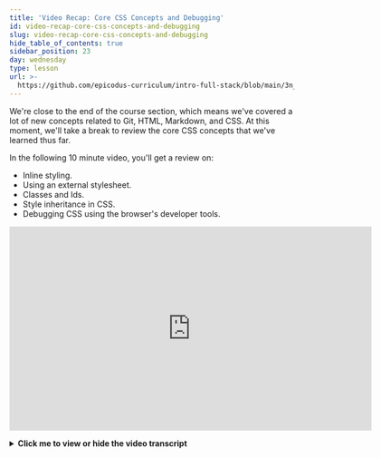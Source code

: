 ```yaml
---
title: 'Video Recap: Core CSS Concepts and Debugging'
id: video-recap-core-css-concepts-and-debugging
slug: video-recap-core-css-concepts-and-debugging
hide_table_of_contents: true
sidebar_position: 23
day: wednesday
type: lesson
url: >-
  https://github.com/epicodus-curriculum/intro-full-stack/blob/main/3n_recap_on_core_css_concepts_and_debugging.md
---
```


We're close to the end of the course section, which means we've covered a lot of new concepts related to Git, HTML, Markdown, and CSS. At this moment, we'll take a break to review the core CSS concepts that we've learned thus far. 

In the following 10 minute video, you'll get a review on:

* Inline styling.
* Using an external stylesheet.
* Classes and Ids.
* Style inheritance in CSS.
* Debugging CSS using the browser's developer tools. 

<p align="center">
  <iframe title="vimeo-player" src="https://player.vimeo.com/video/778165994?h=2063d3fffb" width="640" height="360" frameborder="0" allowfullscreen></iframe>
</p>

<details>
  <summary><i class="glyphicon glyphicon-chevron-right"></i><strong>Click me to view or hide the video transcript</strong><i class="glyphicon glyphicon-chevron-left"></i></summary>
  <hr />
  <p>Hey guys, this is a recap video of the very basics of CSS you have learned so far. For this video we will go back to the very beginning of our application before any styling has been added. We just have some simple HTML. Inside our body we have a header, along with a div and inside our div we have another header, and a paragraph.</p>
  <p>CSS stands for cascading style sheets and as the name implies it is used to style our applications. This can be important not just to make things look nice but also to make our applications user friendly and easier to navigate.</p>

  <p><strong>Inline Styles</strong></p>

  <p>You can see here how the header is currently displayed with default HTML styles. Note that this window is currently zoomed in for better visibility and if your following along your text is likely to look much smaller.</p> 
  <p>Now let's say we want to change the color of this header's text. to change the color of an HTML element we add inside the opening tag a style attribute that will be equal to <code>"color:'blue';"</code>. In this case, color would be our property we want to style, which is followed by a colon, and blue would be our value for that style which is followed by a semi-colon.</p> 
  <p>CSS has many different properties and values that can be given to those properties. For example, we could also change the alignment of our text, with <code>text-align: center;</code>. The text-align property stands for what we want to change, in this case we want to change how our text is aligned, and center is our value.</p> 
  <p>Each CSS property has specific values that it can take. For example, text align can take center but it could also take left or right. Color can take some basic built-in color names like blue or red or salmon. color could also take more specific color values using a color hex code, RGB value, or an HSL value. Simply googling a color picker can help you find the value of a specific color you're looking for. You can also use VS Code's built-in color picker.</p> 
  <p>However, color can't use a value of center like text-align can, so you'll need to always be sure your value input matches the property it's being given to. A simple google search for something like css color values, should give you the various values you can use for a property and how they should be inputted.</p>

  <p><strong>Using an External CSS Stylesheet</strong></p>

  <p>Typing the css directly into the HTML tag like we have done here is called inline styles. It can be a quick way to add a couple simple styles to your application, however you will most likely want to organize all your styles into a separate file, otherwise your CSS and HTML can become very messy and specific code will get difficult to find.</p>
  <p>To do this, first we will make a separate css folder titled CSS. This way all of our styles can live in one place in our project. Next inside our css folder we will make a file titled styles.css. To connect our new css file to our HTML we will add a link tag to our header with a couple of attributes:</p> 
  
  <ul>
    <li><code>href</code> refers to the location of the document we are linking, in our case css/styles.css.</li> 
    <li><code>rel</code> specifies the relationship between the current document and our linked document in our case we are linking a stylesheet.</li>
    <li><code>type</code> specifies the media type of the linked document which in our case will be text/css.</li>
  </ul>

  <p>Now that our CSS file is linked to the appropriate HTML file, we can begin adding our css to our styles.css file. Let's start with the styles added to our H1 element. We will remove our inline styles from our HTML. Now in our css file we want to first specify which HTML tag we would like to style. In this case we want to style our H1.</p> 
  <p>Next we will add a space then curly brackets, then add a line between your curly brackets and after an indentation we will add <code>color:'darkblue';</code>. You'll notice the property and value look similar to the inline styles from before. Save and refresh your page and you'll see both header colors are now blue, not just our first header. This is because CSS is now targeting all h1 tags in our HTML.</p> 
  <p>To add the center property on a new line but still inside our curly brackets, we will simply add <code>text-align:center</code>;. Save and refresh again and you should see both our h1 are now centered as well.</p>
  <p>Next, let's change the background color for a different HTML element, our div element. To change our div we will type underneath our h1 tag's styles, div and again add curly brackets just as we did above. Let's add a background color to our div. We can do this by typing <code>background-color:'darkblue';</code>.</p>

  <p><strong>Using Classes and Ids</strong></p>

  <p>Our div now becomes a dark blue however our second h1 has become invisible and our paragraph tag is difficult to read. It would be good to change both of these elements to the color white but this presents multiple problems. Changing our h1 white will change all of our h1's which will cause our fist header to become invisible instead. Also, let's imagine we have many different tags inside of our div element. It would be very time consuming to change each one individually. Luckily there are a few ways we can style this quickly and easily. Let's start with id's.</p>
  <p>Let's go back to our HTML. We can add an id to any element by adding an id attribute and making it equal to whatever name we want to give it. We'll want to always name our id's very specific to their elements as we can only use an id name once in an entire application. Let's name our first h1 "main-header" and save.</p>
  <p>Next we'll go back to our CSS file. We can now style by our id using # and the id name so in our case main-header. If we save we can see our styles are now only attributed to our first header element.</p>
  <p>Now let's style all the text in our div to be white using classes. To add a class to an HTML element we can simply add the class attribute. Let's add a class to our second H1 element. Next we will name that class whatever we feel fits best. In our case let's name this class white-text. Unlike ids, classes can be added to multiple HTML elements so we will then add this same class attribute and name to our paragraph tag and save.</p>
  <p>Now we will go back into our CSS file and style our class using a period and our class name. Add <code>color:'white';</code>. Save and all our text is now easy to read inside our div.</p>

  <p><strong>Style Inheritance</strong></p>

  <p>However there is a second way we can change our text inside our div. As stated before CSS stands for cascading stylesheets. This means that CSS styles cascade down to their child elements. For example our div tag is currently holding inside it two elements, our h1 and our paragraph. These can be referred to as child elements of our div and our div can be referred to as the parent of our paragraph. In CSS child elements will always inherit styles from parent elements. Because of this, we can instead add our color of white to our div element and we will see the same result.</p>
  <p>What if we then have multiple colors for the same element. For example we could change our white-text class to instead use the color green. In general CSS will favor the more specific element indication, so as an inherited style our white will be overwritten by our class styles. An inherited style is overwritten by the elements tag styles, which will be overwritten by class styles which will be overwritten by id styles. If this is unclear I would advise playing around with css code to see which styles overwrite others.</p>

  <p><strong>Using Dev Tools</strong></p>

  <p>We can see these styles overwriting each other in our dev tools. We'll right click our application and go to inspect. This should take you straight to the elements tab but if not, navigate to elements. Here we can see our html code. We can then click the dropdown triangle next to our div and click our h1 element. Underneath the HTML we will see the styles for our element. We can see our white-text class with the <code>color:'green';</code>. next we see an h1 with many styles. These are the default styles for an h1 element. Then we see our div styles. The background color is grayed out as it does not apply to this element, and we can see a line through our <code>color:'white';</code>. This indicates that the color white was inherited but overwritten. Using this tool is a great way to check and see which styles an element is inheriting and whether certain styles are being used or not.</p>
  <p>We can even use the dev tools to preview css before writing it in our code. Under our .white-text class lets double click green. instead we'll write light gray. Click enter and our changes will be seen. We can add another style to our class by clicking anywhere in the white space around our element. Let's add <code>text-align:center;</code>. This does not affect the original code in any way and is a great way to try styles. You can even try this out on other web pages you visit. simply refresh the page to see our official styles again.</p>
</details>